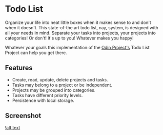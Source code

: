 # Todo List

Organize your life into neat little boxes when it makes sense to and don't when it doesn't. This state-of-the art todo list, nay, system, is designed with all your needs in mind. Separate your tasks into projects, your projects into categories! Or don't! It's up to you! Whatever makes you happy! 

Whatever your goals this implementation of the [Odin Project's](https://www.theodinproject.com/) Todo List Project can help you get there. 

## Features

- Create, read, update, delete projects and tasks. 
- Tasks may belong to a project or be independent. 
- Projects may be grouped into categories. 
- Tasks have different priority levels. 
- Persistence with local storage. 

## Screenshot

[!alt text](screenshots/todo_all.png "todo list default view")